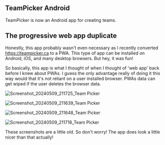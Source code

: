 ## TeamPicker Android
TeamPicker is now an Android app for creating teams.

## The progressive web app duplicate
Honestly, this app probably wasn't even necessary as I recently converted https://teampicker.ca to a PWA. This type of app can be installed on Android, iOS, and many desktop browsers. But hey, it was fun!

So basically, this app is what I thought of when I thought of 'web app' back before I knew about PWAs. I guess the only advantage really of doing it this way would that it's not reliant on a user installed browser. PWAs data can get wiped if the user deletes the browser data.

![Screenshot_20240509_211725_Team Picker](https://github.com/Josh-Reimer/TeamPicker/assets/98061271/5dd04a4b-e6b6-44ee-9e6b-63e4114d6481)

![Screenshot_20240509_211639_Team Picker](https://github.com/Josh-Reimer/TeamPicker/assets/98061271/24671f82-0f7b-489d-b337-2719f2da331f)

![Screenshot_20240509_211648_Team Picker](https://github.com/Josh-Reimer/TeamPicker/assets/98061271/0717cfad-be69-468f-9e01-8b0b3b6d49be)

![Screenshot_20240509_211718_Team Picker](https://github.com/Josh-Reimer/TeamPicker/assets/98061271/c7bdab6b-cc18-4be3-a5ef-29d300208c72)

These screenshots are a little old. So don't worry! The app does look a little nicer than that actually!
